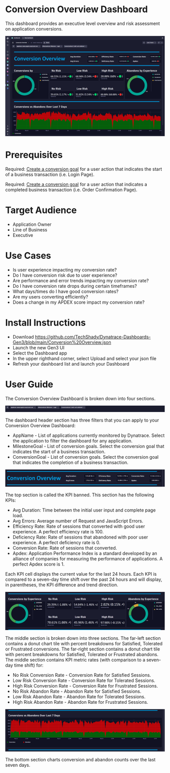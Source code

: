 # Conversion Overview Dashboard
This dashboard provides an executive level overview and risk assessment on application conversions.

![Conversion Overview Dashboard](ConversionOverview.png)

# Prerequisites

Required: [Create a conversion goal](https://www.dynatrace.com/support/help/platform-modules/digital-experience/web-applications/analyze-and-use/define-conversion-goals) for a user action that indicates the start of a business transaction (i.e. Login Page).

Required: [Create a conversion goal](https://www.dynatrace.com/support/help/platform-modules/digital-experience/web-applications/analyze-and-use/define-conversion-goals) for a user action that indicates a completed business transaction (i.e. Order Confirmation Page).

# Target Audience

- Application Owner
- Line of Business
- Executive

# Use Cases

- Is user experience impacting my conversion rate?
- Do I have conversion risk due to user experience?
- Are performance and error trends impacting my conversion rate?
- Do I have conversion rate drops during certain timeframes?
- What days/times do I have good conversion rates?
- Are my users converting efficiently? 
- Does a change in my APDEX score impact my conversion rate?

# Install Instructions

- Download https://github.com/TechShady/Dynatrace-Dashboards-Gen3/blob/main/Conversion%20Overview.json
- Launch the new Gen3 UI
- Select the Dashboard app
- In the upper righthand corner, select Upload and select your json file
- Refresh your dashboard list and launch your Dashboard

# User Guide

The Conversion Overview Dashboard is broken down into four sections.

![Conversion Overview Dashboard](ConversionOverview-0.png)

The dashboard header section has three filters that you can apply to your Conversion Overview Dashboard:
- AppName - List of applications currently monitored by Dynatrace. Select the application to filter the dashboard for any application.
- MilestoneGoal - List of conversion goals. Select the conversion goal that indicates the start of a business transaction.
- ConversionGoal - List of conversion goals. Select the conversion goal that indicates the completion of a business transaction.


![Conversion Overview Dashboard](ConversionOverview-1.png)

The top section is called the KPI banned. This section has the following KPIs:
- Avg Duration: Time between the initial user input and complete page load.
- Avg Errors: Average number of Request and JavaScript Errors.
- Efficiency Rate: Rate of sessions that converted with good user experience. A perfect efficiency rate is 100.
- Deficiency Rate: Rate of sessions that abandoned with poor user experience. A perfect deficiency rate is 0.
- Conversion Rate: Rate of sessions that converted.
- Apdex: Application Performance Index is a standard developed by an alliance of companies for measuring the performance of applications. A perfect Apdex score is 1.

Each KPI cell displays the current value for the last 24 hours. Each KPI is compared to a seven-day time shift over the past 24 hours and will display, in parentheses, the KPI difference and trend direction.

![Conversion Overview Dashboard](ConversionOverview-2.png)

The middle section is broken down into three sections. The far-left section contains a donut chart tile with percent breakdowns for Satisfied, Tolerated or Frustrated conversions. The far-right section contains a donut chart tile with percent breakdowns for Satisfied, Tolerated or Frustrated abandons. The middle section contains KPI metric rates (with comparison to a seven-day time shift) for: 
- No Risk Conversion Rate - Conversion Rate for Satisfied Sessions.
- Low Risk Conversion Rate - Conversion Rate for Tolerated Sessions.
- High Risk Conversion Rate - Conversion Rate for Frustrated Sessions.
- No Risk Abandon Rate - Abandon Rate for Satisfied Sessions.
- Low Risk Abandon Rate - Abandon Rate for Tolerated Sessions.
- High Risk Abandon Rate - Abandon Rate for Frustrated Sessions.
 
![Conversion Overview Dashboard](ConversionOverview-3.png)

The bottom section charts conversion and abandon counts over the last seven days.
